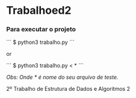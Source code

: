 # Trabalhoed2


### Para executar o projeto
´´´
$ python3 trabalho.py
´´´

or

´´´
$ python3 trabalho.py < *
´´´

*Obs: Onde * é nome do seu arquivo de teste.*


2º Trabalho de Estrutura de Dados e Algoritmos 2
